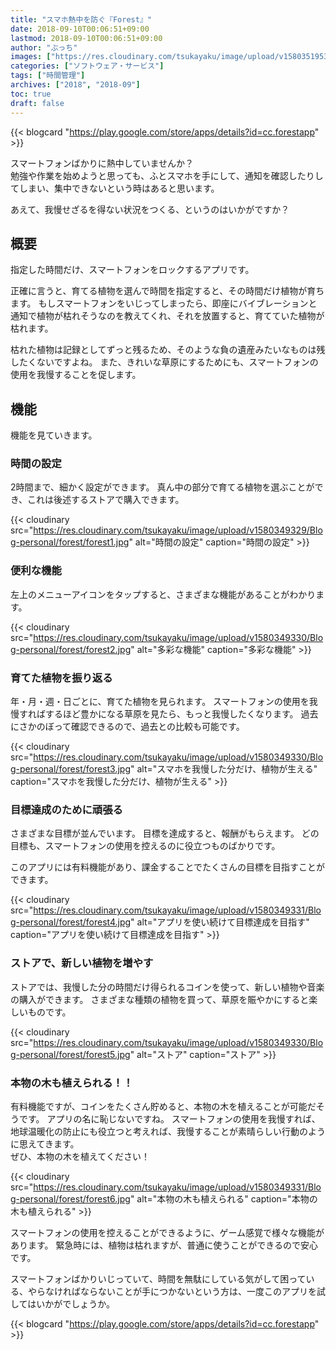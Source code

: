 ```yaml
---
title: "スマホ熱中を防ぐ『Forest』"
date: 2018-09-10T00:06:51+09:00
lastmod: 2018-09-10T00:06:51+09:00
author: "ぶっち"
images: ["https://res.cloudinary.com/tsukayaku/image/upload/v1580351953/Blog-personal/thumbnail/app.jpg"]
categories: ["ソフトウェア・サービス"]
tags: ["時間管理"]
archives: ["2018", "2018-09"]
toc: true
draft: false
---
```


{{< blogcard "https://play.google.com/store/apps/details?id=cc.forestapp" >}}

スマートフォンばかりに熱中していませんか？  
勉強や作業を始めようと思っても、ふとスマホを手にして、通知を確認したりしてしまい、集中できないという時はあると思います。

あえて、我慢せざるを得ない状況をつくる、というのはいかがですか？

## 概要
指定した時間だけ、スマートフォンをロックするアプリです。

正確に言うと、育てる植物を選んで時間を指定すると、その時間だけ植物が育ちます。
もしスマートフォンをいじってしまったら、即座にバイブレーションと通知で植物が枯れそうなのを教えてくれ、それを放置すると、育てていた植物が枯れます。

枯れた植物は記録としてずっと残るため、そのような負の遺産みたいなものは残したくないですよね。
また、きれいな草原にするためにも、スマートフォンの使用を我慢することを促します。

## 機能
機能を見ていきます。

### 時間の設定
2時間まで、細かく設定ができます。
真ん中の部分で育てる植物を選ぶことができ、これは後述するストアで購入できます。

{{< cloudinary src="https://res.cloudinary.com/tsukayaku/image/upload/v1580349329/Blog-personal/forest/forest1.jpg"  alt="時間の設定" caption="時間の設定" >}}

### 便利な機能
左上のメニューアイコンをタップすると、さまざまな機能があることがわかります。

{{< cloudinary src="https://res.cloudinary.com/tsukayaku/image/upload/v1580349330/Blog-personal/forest/forest2.jpg"  alt="多彩な機能" caption="多彩な機能" >}}

### 育てた植物を振り返る
年・月・週・日ごとに、育てた植物を見られます。
スマートフォンの使用を我慢すればするほど豊かになる草原を見たら、もっと我慢したくなります。
過去にさかのぼって確認できるので、過去との比較も可能です。

{{< cloudinary src="https://res.cloudinary.com/tsukayaku/image/upload/v1580349330/Blog-personal/forest/forest3.jpg"  alt="スマホを我慢した分だけ、植物が生える" caption="スマホを我慢した分だけ、植物が生える" >}}

### 目標達成のために頑張る
さまざまな目標が並んでいます。
目標を達成すると、報酬がもらえます。
どの目標も、スマートフォンの使用を控えるのに役立つものばかりです。

このアプリには有料機能があり、課金することでたくさんの目標を目指すことができます。

{{< cloudinary src="https://res.cloudinary.com/tsukayaku/image/upload/v1580349331/Blog-personal/forest/forest4.jpg"  alt="アプリを使い続けて目標達成を目指す" caption="アプリを使い続けて目標達成を目指す" >}}

### ストアで、新しい植物を増やす
ストアでは、我慢した分の時間だけ得られるコインを使って、新しい植物や音楽の購入ができます。
さまざまな種類の植物を買って、草原を賑やかにすると楽しいものです。

{{< cloudinary src="https://res.cloudinary.com/tsukayaku/image/upload/v1580349330/Blog-personal/forest/forest5.jpg"  alt="ストア" caption="ストア" >}}

### 本物の木も植えられる！！
有料機能ですが、コインをたくさん貯めると、本物の木を植えることが可能だそうです。
アプリの名に恥じないですね。
スマートフォンの使用を我慢すれば、地球温暖化の防止にも役立つと考えれば、我慢することが素晴らしい行動のように思えてきます。  
ぜひ、本物の木を植えてください！

{{< cloudinary src="https://res.cloudinary.com/tsukayaku/image/upload/v1580349331/Blog-personal/forest/forest6.jpg"  alt="本物の木も植えられる" caption="本物の木も植えられる" >}}


スマートフォンの使用を控えることができるように、ゲーム感覚で様々な機能があります。
緊急時には、植物は枯れますが、普通に使うことができるので安心です。

スマートフォンばかりいじっていて、時間を無駄にしている気がして困っている、やらなければならないことが手につかないという方は、一度このアプリを試してはいかがでしょうか。

{{< blogcard "https://play.google.com/store/apps/details?id=cc.forestapp" >}}
